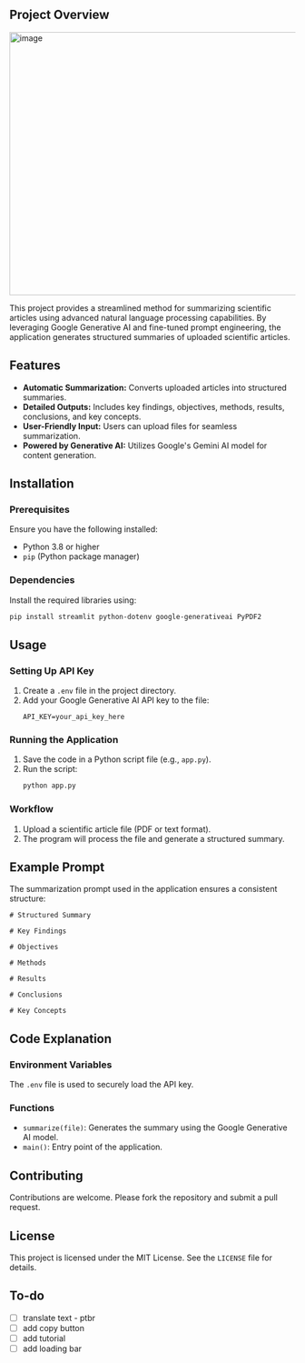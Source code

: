 ## Project Overview

<img width="831" height="463" alt="image" src="https://github.com/user-attachments/assets/3c540f09-121f-41fb-ad56-c9c824ecdb99" />


This project provides a streamlined method for summarizing scientific articles using advanced natural language processing capabilities. By leveraging Google Generative AI and fine-tuned prompt engineering, the application generates structured summaries of uploaded scientific articles.


## Features

- **Automatic Summarization:** Converts uploaded articles into structured summaries.
- **Detailed Outputs:** Includes key findings, objectives, methods, results, conclusions, and key concepts.
- **User-Friendly Input:** Users can upload files for seamless summarization.
- **Powered by Generative AI:** Utilizes Google's Gemini AI model for content generation.

## Installation

### Prerequisites
Ensure you have the following installed:
- Python 3.8 or higher
- `pip` (Python package manager)

### Dependencies
Install the required libraries using:
```bash
pip install streamlit python-dotenv google-generativeai PyPDF2
```



## Usage

### Setting Up API Key
1. Create a `.env` file in the project directory.
2. Add your Google Generative AI API key to the file:
   ```plaintext
   API_KEY=your_api_key_here
   ```

### Running the Application
1. Save the code in a Python script file (e.g., `app.py`).
2. Run the script:
   ```bash
   python app.py
   ```

### Workflow
1. Upload a scientific article file (PDF or text format).
2. The program will process the file and generate a structured summary.


## Example Prompt

The summarization prompt used in the application ensures a consistent structure:
```
# Structured Summary

# Key Findings

# Objectives

# Methods

# Results

# Conclusions

# Key Concepts
```


## Code Explanation

### Environment Variables
The `.env` file is used to securely load the API key.

### Functions
- `summarize(file)`: Generates the summary using the Google Generative AI model.
- `main()`: Entry point of the application.



## Contributing
Contributions are welcome. Please fork the repository and submit a pull request.

## License
This project is licensed under the MIT License. See the `LICENSE` file for details.


## To-do

- [ ] translate text - ptbr
- [ ] add copy button
- [ ] add tutorial
- [ ] add loading bar
